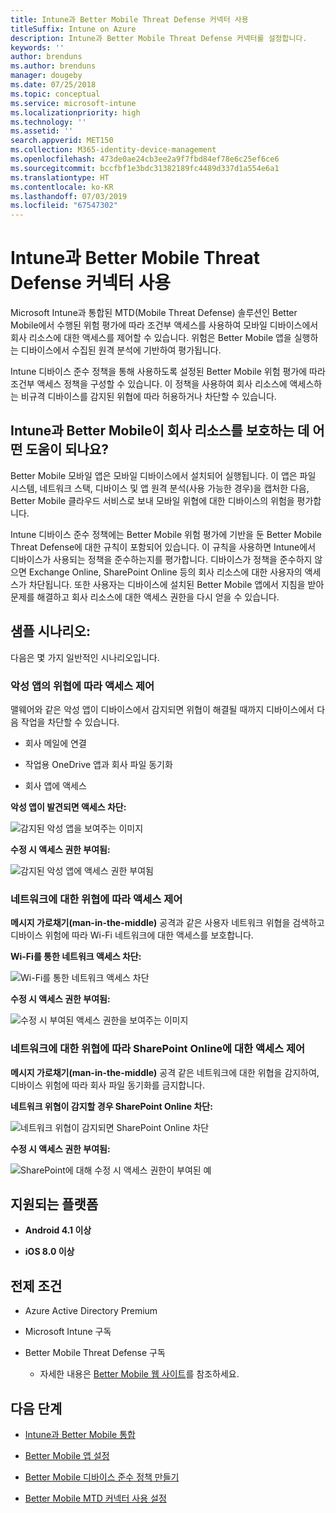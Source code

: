 ```yaml
---
title: Intune과 Better Mobile Threat Defense 커넥터 사용
titleSuffix: Intune on Azure
description: Intune과 Better Mobile Threat Defense 커넥터를 설정합니다.
keywords: ''
author: brenduns
ms.author: brenduns
manager: dougeby
ms.date: 07/25/2018
ms.topic: conceptual
ms.service: microsoft-intune
ms.localizationpriority: high
ms.technology: ''
ms.assetid: ''
search.appverid: MET150
ms.collection: M365-identity-device-management
ms.openlocfilehash: 473de0ae24cb3ee2a9f7fbd84ef78e6c25ef6ce6
ms.sourcegitcommit: bccfbf1e3bdc31382189fc4489d337d1a554e6a1
ms.translationtype: HT
ms.contentlocale: ko-KR
ms.lasthandoff: 07/03/2019
ms.locfileid: "67547302"
---
```

# <a name="better-mobile-threat-defense-connector-with-intune"></a>Intune과 Better Mobile Threat Defense 커넥터 사용

Microsoft Intune과 통합된 MTD(Mobile Threat Defense) 솔루션인 Better Mobile에서 수행된 위험 평가에 따라 조건부 액세스를 사용하여 모바일 디바이스에서 회사 리소스에 대한 액세스를 제어할 수 있습니다. 위험은 Better Mobile 앱을 실행하는 디바이스에서 수집된 원격 분석에 기반하여 평가됩니다.

Intune 디바이스 준수 정책을 통해 사용하도록 설정된 Better Mobile 위험 평가에 따라 조건부 액세스 정책을 구성할 수 있습니다. 이 정책을 사용하여 회사 리소스에 액세스하는 비규격 디바이스를 감지된 위협에 따라 허용하거나 차단할 수 있습니다.

## <a name="how-do-intune-and-better-mobile-help-protect-your-company-resources"></a>Intune과 Better Mobile이 회사 리소스를 보호하는 데 어떤 도움이 되나요?

Better Mobile 모바일 앱은 모바일 디바이스에서 설치되어 실행됩니다. 이 앱은 파일 시스템, 네트워크 스택, 디바이스 및 앱 원격 분석(사용 가능한 경우)을 캡처한 다음, Better Mobile 클라우드 서비스로 보내 모바일 위협에 대한 디바이스의 위험을 평가합니다.

Intune 디바이스 준수 정책에는 Better Mobile 위험 평가에 기반을 둔 Better Mobile Threat Defense에 대한 규칙이 포함되어 있습니다. 이 규칙을 사용하면 Intune에서 디바이스가 사용되는 정책을 준수하는지를 평가합니다. 디바이스가 정책을 준수하지 않으면 Exchange Online, SharePoint Online 등의 회사 리소스에 대한 사용자의 액세스가 차단됩니다. 또한 사용자는 디바이스에 설치된 Better Mobile 앱에서 지침을 받아 문제를 해결하고 회사 리소스에 대한 액세스 권한을 다시 얻을 수 있습니다.

## <a name="sample-scenarios"></a>샘플 시나리오:

다음은 몇 가지 일반적인 시나리오입니다.

### <a name="control-access-based-on-threats-from-malicious-apps"></a>악성 앱의 위협에 따라 액세스 제어

맬웨어와 같은 악성 앱이 디바이스에서 감지되면 위협이 해결될 때까지 디바이스에서 다음 작업을 차단할 수 있습니다.

- 회사 메일에 연결

- 작업용 OneDrive 앱과 회사 파일 동기화

- 회사 앱에 액세스

**악성 앱이 발견되면 액세스 차단:**

![감지된 악성 앱을 보여주는 이미지](./media/better_mobile_maliciousapps_blocked.png)

**수정 시 액세스 권한 부여됨:**

![감지된 악성 앱에 액세스 권한 부여됨](./media/better_mobile_maliciousapps_unblocked.png)

### <a name="control-access-based-on-threat-to-network"></a>네트워크에 대한 위협에 따라 액세스 제어

**메시지 가로채기(man-in-the-middle)** 공격과 같은 사용자 네트워크 위협을 검색하고 디바이스 위험에 따라 Wi-Fi 네트워크에 대한 액세스를 보호합니다.

**Wi-Fi를 통한 네트워크 액세스 차단:**

![Wi-Fi를 통한 네트워크 액세스 차단](./media/better_mobile_network_wifi_blocked.png)

**수정 시 액세스 권한 부여됨:**

![수정 시 부여된 액세스 권한을 보여주는 이미지](./media/better_mobile_network_wifi_unblocked.png)

### <a name="control-access-to-sharepoint-online-based-on-threat-to-network"></a>네트워크에 대한 위협에 따라 SharePoint Online에 대한 액세스 제어

**메시지 가로채기(man-in-the-middle)** 공격 같은 네트워크에 대한 위협을 감지하여, 디바이스 위험에 따라 회사 파일 동기화를 금지합니다.

**네트워크 위협이 감지할 경우 SharePoint Online 차단:**

![네트워크 위협이 감지되면 SharePoint Online 차단](./media/better_mobile_network_spo_blocked.png)

**수정 시 액세스 권한 부여됨:**

![SharePoint에 대해 수정 시 액세스 권한이 부여된 예](./media/better_mobile_network_spo_unblocked.png)

## <a name="supported-platforms"></a>지원되는 플랫폼

- **Android 4.1 이상**

- **iOS 8.0 이상**

## <a name="prerequisites"></a>전제 조건

- Azure Active Directory Premium

- Microsoft Intune 구독

- Better Mobile Threat Defense 구독

    - 자세한 내용은 [Better Mobile 웹 사이트](https://www.better.mobi/)를 참조하세요.

## <a name="next-steps"></a>다음 단계

- [Intune과 Better Mobile 통합](better-mobile-mtd-connector-integration.md)

- [Better Mobile 앱 설정](mtd-apps-ios-app-configuration-policy-add-assign.md)

- [Better Mobile 디바이스 준수 정책 만들기](mtd-device-compliance-policy-create.md)

- [Better Mobile MTD 커넥터 사용 설정](mtd-connector-enable.md)
